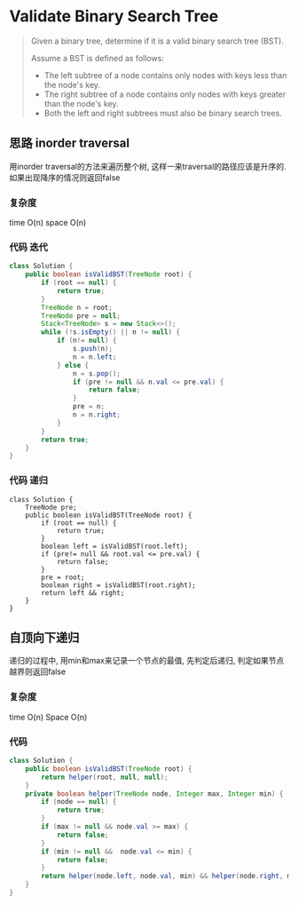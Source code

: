 # Validate Binary Search Tree

> Given a binary tree, determine if it is a valid binary search tree (BST).
> 
> Assume a BST is defined as follows:
> 
> - The left subtree of a node contains only nodes with keys less than the node's key.
> - The right subtree of a node contains only nodes with keys greater than the node's key.
> - Both the left and right subtrees must also be binary search trees.


## 思路 inorder traversal
用inorder traversal的方法来遍历整个树, 这样一来traversal的路径应该是升序的. 如果出现降序的情况则返回false
### 复杂度
time O(n) space O(n)

### 代码 迭代
```java
class Solution {
    public boolean isValidBST(TreeNode root) {
        if (root == null) {
            return true;
        }
        TreeNode n = root;
        TreeNode pre = null;
        Stack<TreeNode> s = new Stack<>();
        while (!s.isEmpty() || n != null) {
            if (n!= null) {
                s.push(n);
                n = n.left;
            } else {
                n = s.pop();
                if (pre != null && n.val <= pre.val) {
                    return false;
                }
                pre = n;
                n = n.right;
            }
        }
        return true;
    }
}

```
### 代码 递归
```
class Solution {
    TreeNode pre;
    public boolean isValidBST(TreeNode root) {
        if (root == null) {
            return true;
        }
        boolean left = isValidBST(root.left);
        if (pre!= null && root.val <= pre.val) {
            return false;
        }
        pre = root;
        boolean right = isValidBST(root.right);
        return left && right;
    }
}
```

## 自顶向下递归
递归的过程中, 用min和max来记录一个节点的最值, 先判定后递归, 判定如果节点越界则返回false
### 复杂度
time O(n) Space O(n)

### 代码

```java
class Solution {
    public boolean isValidBST(TreeNode root) {
        return helper(root, null, null);
    }
    private boolean helper(TreeNode node, Integer max, Integer min) {
        if (node == null) {
            return true;
        }
        if (max != null && node.val >= max) {
            return false;
        }
        if (min != null &&  node.val <= min) {
            return false;
        }
        return helper(node.left, node.val, min) && helper(node.right, max, node.val);
    }
}

```
